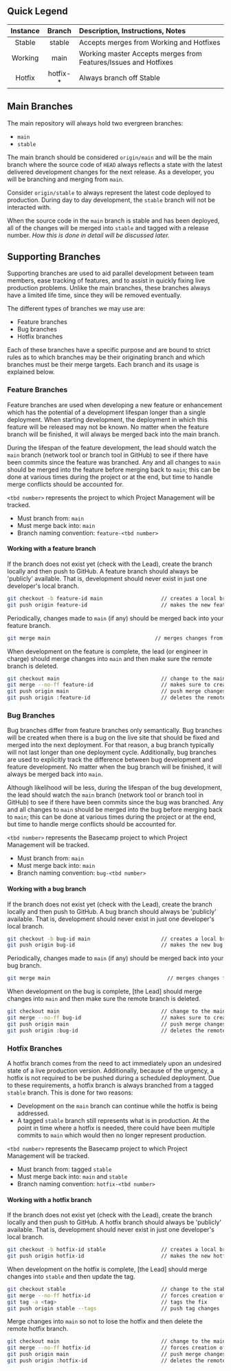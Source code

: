 ## Quick Legend

|Instance|Branch|Description, Instructions, Notes|
| :---: | :---: | :--- |
|Stable| 	stable| 	Accepts merges from Working and Hotfixes|
| Working | main | Working 	master 	Accepts merges from Features/Issues and Hotfixes|
|Hotfix |	hotfix-* |	Always branch off Stable|

## Main Branches

The main repository will always hold two evergreen branches:

* `main`
* `stable`

The main branch should be considered `origin/main` and will be the main branch where the source code of `HEAD` always reflects a state with the latest delivered development changes for the next release. As a developer, you will be branching and merging from `main`.

Consider `origin/stable` to always represent the latest code deployed to production. During day to day development, the `stable` branch will not be interacted with.

When the source code in the `main` branch is stable and has been deployed, all of the changes will be merged into `stable` and tagged with a release number. *How this is done in detail will be discussed later.*

## Supporting Branches

Supporting branches are used to aid parallel development between team members, ease tracking of features, and to assist in quickly fixing live production problems. Unlike the main branches, these branches always have a limited life time, since they will be removed eventually.

The different types of branches we may use are:

* Feature branches
* Bug branches
* Hotfix branches

Each of these branches have a specific purpose and are bound to strict rules as to which branches may be their originating branch and which branches must be their merge targets. Each branch and its usage is explained below.

### Feature Branches

Feature branches are used when developing a new feature or enhancement which has the potential of a development lifespan longer than a single deployment. When starting development, the deployment in which this feature will be released may not be known. No matter when the feature branch will be finished, it will always be merged back into the main branch.

During the lifespan of the feature development, the lead should watch the `main` branch (network tool or branch tool in GitHub) to see if there have been commits since the feature was branched. Any and all changes to `main` should be merged into the feature before merging back to `main`; this can be done at various times during the project or at the end, but time to handle merge conflicts should be accounted for.

`<tbd number>` represents the project to which Project Management will be tracked.

* Must branch from: `main`
* Must merge back into: `main`
* Branch naming convention: `feature-<tbd number>`

#### Working with a feature branch

If the branch does not exist yet (check with the Lead), create the branch locally and then push to GitHub. A feature branch should always be 'publicly' available. That is, development should never exist in just one developer's local branch.

```sh
git checkout -b feature-id main                   // creates a local branch for the new feature
git push origin feature-id                        // makes the new feature remotely available
```

Periodically, changes made to `main` (if any) should be merged back into your feature branch.

```sh
git merge main                                  // merges changes from main into feature branch
```

When development on the feature is complete, the lead (or engineer in charge) should merge changes into `main` and then make sure the remote branch is deleted.

```sh
git checkout main                                 // change to the main branch  
git merge --no-ff feature-id                      // makes sure to create a commit object during merge
git push origin main                              // push merge changes
git push origin :feature-id                       // deletes the remote branch
```

### Bug Branches

Bug branches differ from feature branches only semantically. Bug branches will be created when there is a bug on the live site that should be fixed and merged into the next deployment. For that reason, a bug branch typically will not last longer than one deployment cycle. Additionally, bug branches are used to explicitly track the difference between bug development and feature development. No matter when the bug branch will be finished, it will always be merged back into `main`.

Although likelihood will be less, during the lifespan of the bug development, the lead should watch the `main` branch (network tool or branch tool in GitHub) to see if there have been commits since the bug was branched. Any and all changes to `main` should be merged into the bug before merging back to `main`; this can be done at various times during the project or at the end, but time to handle merge conflicts should be accounted for.

`<tbd number>` represents the Basecamp project to which Project Management will be tracked. 

* Must branch from: `main`
* Must merge back into: `main`
* Branch naming convention: `bug-<tbd number>`

#### Working with a bug branch

If the branch does not exist yet (check with the Lead), create the branch locally and then push to GitHub. A bug branch should always be 'publicly' available. That is, development should never exist in just one developer's local branch.

```sh
git checkout -b bug-id main                       // creates a local branch for the new bug
git push origin bug-id                            // makes the new bug remotely available
```

Periodically, changes made to `main` (if any) should be merged back into your bug branch.

```sh
git merge main                                      // merges changes from main into bug branch
```

When development on the bug is complete, [the Lead] should merge changes into `main` and then make sure the remote branch is deleted.

```sh
git checkout main                                 // change to the main branch  
git merge --no-ff bug-id                          // makes sure to create a commit object during merge
git push origin main                              // push merge changes
git push origin :bug-id                           // deletes the remote branch
```

### Hotfix Branches

A hotfix branch comes from the need to act immediately upon an undesired state of a live production version. Additionally, because of the urgency, a hotfix is not required to be be pushed during a scheduled deployment. Due to these requirements, a hotfix branch is always branched from a tagged `stable` branch. This is done for two reasons:

* Development on the `main` branch can continue while the hotfix is being addressed.
* A tagged `stable` branch still represents what is in production. At the point in time where a hotfix is needed, there could have been multiple commits to `main` which would then no longer represent production.

`<tbd number>` represents the Basecamp project to which Project Management will be tracked. 

* Must branch from: tagged `stable`
* Must merge back into: `main` and `stable`
* Branch naming convention: `hotfix-<tbd number>`

#### Working with a hotfix branch

If the branch does not exist yet (check with the Lead), create the branch locally and then push to GitHub. A hotfix branch should always be 'publicly' available. That is, development should never exist in just one developer's local branch.

```sh
git checkout -b hotfix-id stable                  // creates a local branch for the new hotfix
git push origin hotfix-id                         // makes the new hotfix remotely available
```

When development on the hotfix is complete, [the Lead] should merge changes into `stable` and then update the tag.

```sh
git checkout stable                               // change to the stable branch
git merge --no-ff hotfix-id                       // forces creation of commit object during merge
git tag -a <tag>                                  // tags the fix
git push origin stable --tags                     // push tag changes
```

Merge changes into `main` so not to lose the hotfix and then delete the remote hotfix branch.

```sh
git checkout main                                 // change to the main branch
git merge --no-ff hotfix-id                       // forces creation of commit object during merge
git push origin main                              // push merge changes
git push origin :hotfix-id                        // deletes the remote branch
```
